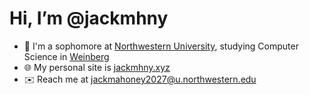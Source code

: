 # Hi, I’m @jackmhny
- 🏫 I'm a sophomore at [Northwestern University](https://northwestern.edu), studying Computer Science in [Weinberg](https://weinberg.northwestern.edu/index.html)
- 🌐 My personal site is [jackmhny.xyz](https://jackmhny.xyz)
- ✉️ Reach me at jackmahoney2027@u.northwestern.edu
